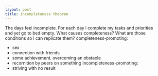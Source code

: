 ```yaml
---
layout: post
title: incompleteness theorem
---
```


The days feel incomplete. For each day I complete my tasks and priorities and yet go to bed empty. What causes completeness? What are those conditions so I can replicate them?
completeness-promoting:
  - sex
  - connection with friends
  - some achievement, overcoming an obstacle
  - recornition by peers on something
Incompleteness-promoting:
  - striving with no result
